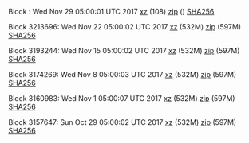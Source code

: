 Block : Wed Nov 29 05:00:01 UTC 2017 [xz](https://transfer.sh/hVWtE/bootstrap.dat.20171129.tar.xz) (108) [zip]() () [SHA256](https://transfer.sh/y7aKp/sha256.txt)

Block 3213696: Wed Nov 22 05:00:02 UTC 2017 [xz](https://transfer.sh/HUoJL/bootstrap.dat.20171122.tar.xz) (532M) [zip](https://transfer.sh/u6C1p/bootstrap.dat.20171122.zip) (597M) [SHA256](https://transfer.sh/Fpwnl/sha256.txt)

Block 3193244: Wed Nov 15 05:00:02 UTC 2017 [xz](https://transfer.sh/3mWw6/bootstrap.dat.20171115.tar.xz) (532M) [zip](https://transfer.sh/afrNn/bootstrap.dat.20171115.zip) (597M) [SHA256](https://transfer.sh/UzX6a/sha256.txt)

Block 3174269: Wed Nov  8 05:00:03 UTC 2017 [xz](https://transfer.sh/KfG8x/bootstrap.dat.20171108.tar.xz) (532M) [zip](https://transfer.sh/5tRSN/bootstrap.dat.20171108.zip) (597M) [SHA256](https://transfer.sh/DDnU3/sha256.txt)

Block 3160983: Wed Nov  1 05:00:07 UTC 2017 [xz](https://transfer.sh/esTFo/bootstrap.dat.20171101.tar.xz) (532M) [zip](https://transfer.sh/16irWe/bootstrap.dat.20171101.zip) (597M) [SHA256](https://transfer.sh/5rX3I/sha256.txt)

Block 3157647: Sun Oct 29 05:00:02 UTC 2017 [xz](https://transfer.sh/oS18R/bootstrap.dat.20171029.tar.xz) (532M) [zip](https://transfer.sh/zp9cJ/bootstrap.dat.20171029.zip) (597M) [SHA256](https://transfer.sh/s7ZT8/sha256.txt)
